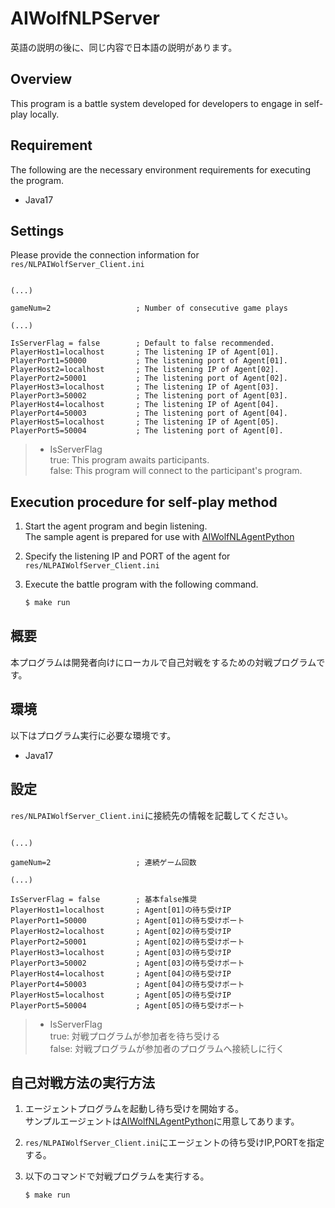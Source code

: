 # AIWolfNLPServer
英語の説明の後に、同じ内容で日本語の説明があります。

## Overview
This program is a battle system developed for developers to engage in self-play locally.

## Requirement
The following are the necessary environment requirements for executing the program.
* Java17

## Settings
Please provide the connection information for `res/NLPAIWolfServer_Client.ini`
```

(...)

gameNum=2					; Number of consecutive game plays

(...)

IsServerFlag = false		; Default to false recommended.
PlayerHost1=localhost		; The listening IP of Agent[01].
PlayerPort1=50000			; The listening port of Agent[01].
PlayerHost2=localhost		; The listening IP of Agent[02].
PlayerPort2=50001			; The listening port of Agent[02].
PlayerHost3=localhost		; The listening IP of Agent[03].
PlayerPort3=50002			; The listening port of Agent[03].
PlayerHost4=localhost		; The listening IP of Agent[04].
PlayerPort4=50003			; The listening port of Agent[04].
PlayerHost5=localhost		; The listening IP of Agent[05].
PlayerPort5=50004			; The listening port of Agent[0].
```
> * IsServerFlag \
true: This program awaits participants.\
false: This program will connect to the participant's program.

## Execution procedure for self-play method
1. Start the agent program and begin listening.\
The sample agent is prepared for use with [AIWolfNLAgentPython](https://github.com/aiwolfdial/AIWolfNLAgentPython/tree/main)

1. Specify the listening IP and PORT of the agent for `res/NLPAIWolfServer_Client.ini`

1. Execute the battle program with the following command.
	```sh
	$ make run
	```

## 概要
本プログラムは開発者向けにローカルで自己対戦をするための対戦プログラムです。

## 環境
以下はプログラム実行に必要な環境です。
* Java17

## 設定
`res/NLPAIWolfServer_Client.ini`に接続先の情報を記載してください。
```

(...)

gameNum=2					; 連続ゲーム回数

(...)

IsServerFlag = false		; 基本false推奨
PlayerHost1=localhost		; Agent[01]の待ち受けIP
PlayerPort1=50000			; Agent[01]の待ち受けポート
PlayerHost2=localhost		; Agent[02]の待ち受けIP
PlayerPort2=50001			; Agent[02]の待ち受けポート
PlayerHost3=localhost		; Agent[03]の待ち受けIP
PlayerPort3=50002			; Agent[03]の待ち受けポート
PlayerHost4=localhost		; Agent[04]の待ち受けIP
PlayerPort4=50003			; Agent[04]の待ち受けポート
PlayerHost5=localhost		; Agent[05]の待ち受けIP
PlayerPort5=50004			; Agent[05]の待ち受けポート
```

> * IsServerFlag \
true: 対戦プログラムが参加者を待ち受ける\
false: 対戦プログラムが参加者のプログラムへ接続しに行く

## 自己対戦方法の実行方法
1. エージェントプログラムを起動し待ち受けを開始する。\
サンプルエージェントは[AIWolfNLAgentPython](https://github.com/aiwolfdial/AIWolfNLAgentPython/tree/main)に用意してあります。
1. `res/NLPAIWolfServer_Client.ini`にエージェントの待ち受けIP,PORTを指定する。

1. 以下のコマンドで対戦プログラムを実行する。
	```sh
	$ make run
	```